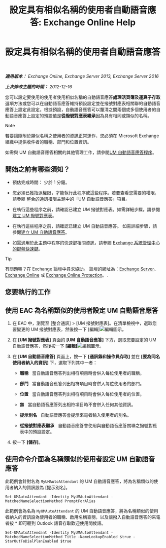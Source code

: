 ﻿---
title: '設定具有相似名稱的使用者自動語音應答: Exchange Online Help'
TOCTitle: 設定具有相似名稱的使用者自動語音應答
ms:assetid: 2e7318a0-67f9-4d7b-8300-5f0ef77656a8
ms:mtpsurl: https://technet.microsoft.com/zh-tw/library/Aa997135(v=EXCHG.150)
ms:contentKeyID: 52062268
ms.date: 05/23/2018
mtps_version: v=EXCHG.150
ms.translationtype: MT
---

# 設定具有相似名稱的使用者自動語音應答

 

_**適用版本：** Exchange Online, Exchange Server 2013, Exchange Server 2016_

_**上次修改主題的時間：** 2012-12-16_

您可以設定要使用的使用者使用相似名稱的自動語音應答**處理活頁簿及運算子存取**選項方法或您可以在自動語音應答維持預設設定並在撥號對應表相關聯的自動語音應答上設定此設定。根據預設，自動語音應答可以釐清之間兩個或多個使用者的自動語音應答上設定的預設值是**從撥號對應表繼承**因為具有相同或類似的名稱。


> [!NOTE]  
> 若要讓隨附於類似名稱之使用者的資訊正常運作，您必須在 Microsoft Exchange 組織中提供收件者的職稱、部門和位置資訊。




如需與 UM 自動語音應答相關的其他管理工作，請參閱[UM 自動語音應答程序](https://docs.microsoft.com/zh-tw/exchange/voice-mail-unified-messaging/automatically-answer-and-route-calls/um-auto-attendant-procedures)。

## 開始之前有哪些須知？

  - 預估完成時間： 少於 1 分鐘。

  - 您必須已獲指派權限，才能執行此程序或這些程序。若要查看您需要的權限，請參閱 [整合的通訊權限](unified-messaging-permissions-exchange-2013-help.md)主題中的「UM 自動語音應答」項目。

  - 在執行這些程序之前，請確認已建立 UM 撥號對應表。如需詳細步驟，請參閱[建立 UM 撥號對應表](https://docs.microsoft.com/zh-tw/exchange/voice-mail-unified-messaging/connect-voice-mail-system/create-um-dial-plan)。

  - 在執行這些程序之前，請確認已建立 UM 自動語音應答。 如需詳細步驟，請參閱[建立 UM 自動語音應答](create-a-um-auto-attendant-exchange-2013-help.md)。

  - 如需適用於此主題中程序的快速鍵相關資訊，請參閱 [Exchange 系統管理中心的鍵盤快速鍵](keyboard-shortcuts-in-the-exchange-admin-center-exchange-online-protection-help.md)。


> [!TIP]  
> 有問題嗎？在 Exchange 論壇中尋求協助。 論壇的網址為：<a href="https://go.microsoft.com/fwlink/p/?linkid=60612">Exchange Server</a>、 <a href="https://go.microsoft.com/fwlink/p/?linkid=267542">Exchange Online</a> 或 <a href="https://go.microsoft.com/fwlink/p/?linkid=285351">Exchange Online Protection</a>。.




## 您要執行的工作

## 使用 EAC 為名稱類似的使用者設定 UM 自動語音應答

1.  在 EAC 中，瀏覽至 \[整合通訊\] \> \[UM 撥號對應表\]。在清單檢視中，選取您要變更的 UM 撥號對應表，然後按一下 \[編輯\]![編輯圖示](images/JJ218640.6f53ccb2-1f13-4c02-bea0-30690e6ea71d(EXCHG.150).gif "編輯圖示")。

2.  在 **\[UM 撥號對應表\]** 頁面的 **\[UM 自動語音應答\]** 下方，選取您要設定的 UM 自動語音應答，然後按一下 **\[編輯\]**![編輯圖示](images/JJ218640.6f53ccb2-1f13-4c02-bea0-30690e6ea71d(EXCHG.150).gif "編輯圖示")。

3.  在 **\[UM 自動語音應答\]** 頁面上，按一下 **\[通訊錄和操作員存取\]** 並在 **\[要為同名使用者納入的資訊\]** 下，選取下列其中一者：
    
      - **職稱**   當自動語音應答列出相符項目時會併入每位使用者的職稱。
    
      - **部門**   當自動語音應答列出相符項目時會併入每位使用者的部門。
    
      - **位置**   當自動語音應答列出相符項目時會併入每位使用者的位置。
    
      - **無**   當自動語音應答列出相符項目時不會併入任何其他資訊。
    
      - **提示別名**   自動語音應答會提示來電者輸入使用者的別名。
    
      - **從撥號對應表繼承**   自動語音應答會使用與自動語音應答關聯之撥號對應表中的預設設定。

4.  按一下 **\[儲存\]**。

## 使用命令介面為名稱類似的使用者設定 UM 自動語音應答

此範例會針對名為 `MyUMAutoAttendant` 的 UM 自動語音應答，將為名稱類似的使用者納入的資訊設為 \[提示別名\]。

    Set-UMAutoAttendant -Identity MyUMAutoAttendant -MatchedNameSelectionMethod PromptForAlias

此範例會為名為 `MyUMAutoAttendant` 的 UM 自動語音應答，將為名稱類似的使用者納入的資訊設為使用者的職稱、啟用名稱查閱，以及讓撥入自動語音應答的來電者按 \* 即可聽到 Outlook 語音存取歡迎使用問候語。

    Set-UMAutoAttendant -Identity MyUMAutoAttendant -MatchedNameSelectionMethod Title -NameLookupEnabled $true -StarOutToDialPlanEnabled $true


